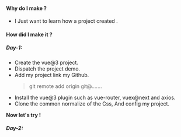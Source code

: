 #### Why do I make ?
- I Just want to learn how a project created .

#### How did I make it ?

##### Day-1:
  - Create the vue@3 project.
  - Dispatch the project demo.
  - Add my project link my Github.
      > git remote add  origin git@.......
  - Install the vue@3 plugin such as vue-router, vuex@next and axios.
  - Clone the common normalize of the Css, And config my project.
  
  **Now let's try !**

##### Day-2:




